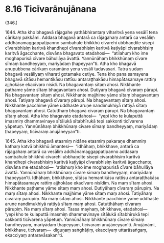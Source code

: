 # 8.16 Ticīvarānujānana

(346.)

1644\. Atha kho bhagavā rājagahe yathābhirantaṃ viharitvā yena vesālī tena cārikaṃ pakkāmi. Addasa bhagavā antarā ca rājagahaṃ antarā ca vesāliṃ addhānamaggappaṭipanno sambahule bhikkhū cīvarehi ubbhaṇḍite sīsepi cīvarabhisiṃ karitvā khandhepi cīvarabhisiṃ karitvā kaṭiyāpi cīvarabhisiṃ karitvā āgacchante, disvāna bhagavato etadahosi—  “atilahuṃ kho ime moghapurisā cīvare bāhullāya āvattā. Yannūnāhaṃ bhikkhūnaṃ cīvare sīmaṃ bandheyyaṃ, mariyādaṃ ṭhapeyyan”ti. Atha kho bhagavā anupubbena cārikaṃ caramāno yena vesālī tadavasari. Tatra sudaṃ bhagavā vesāliyaṃ viharati gotamake cetiye. Tena kho pana samayena bhagavā sītāsu hemantikāsu rattīsu antaraṭṭhakāsu himapātasamaye rattiṃ ajjhokāse ekacīvaro nisīdi. Na bhagavantaṃ sītaṃ ahosi. Nikkhante paṭhame yāme sītaṃ bhagavantaṃ ahosi. Dutiyaṃ bhagavā cīvaraṃ pārupi. Na bhagavantaṃ sītaṃ ahosi. Nikkhante majjhime yāme sītaṃ bhagavantaṃ ahosi. Tatiyaṃ bhagavā cīvaraṃ pārupi. Na bhagavantaṃ sītaṃ ahosi. Nikkhante pacchime yāme uddhaste aruṇe nandimukhiyā rattiyā sītaṃ bhagavantaṃ ahosi. Catutthaṃ bhagavā cīvaraṃ pārupi. Na bhagavantaṃ sītaṃ ahosi. Atha kho bhagavato etadahosi—  “yepi kho te kulaputtā imasmiṃ dhammavinaye sītālukā sītabhīrukā tepi sakkonti ticīvarena yāpetuṃ. Yannūnāhaṃ bhikkhūnaṃ cīvare sīmaṃ bandheyyaṃ, mariyādaṃ ṭhapeyyaṃ, ticīvaraṃ anujāneyyan”ti.

1645\. Atha kho bhagavā etasmiṃ nidāne etasmiṃ pakaraṇe dhammiṃ kathaṃ katvā bhikkhū āmantesi—  “idhāhaṃ, bhikkhave, antarā ca rājagahaṃ antarā ca vesāliṃ addhānamaggappaṭipanno addasaṃ sambahule bhikkhū cīvarehi ubbhaṇḍite sīsepi cīvarabhisiṃ karitvā khandhepi cīvarabhisiṃ karitvā kaṭiyāpi cīvarabhisiṃ karitvā āgacchante, disvāna me etadahosi—  ‘atilahuṃ kho ime moghapurisā cīvare bāhullāya āvattā. Yannūnāhaṃ bhikkhūnaṃ cīvare sīmaṃ bandheyyaṃ, mariyādaṃ ṭhapeyyan’ti. Idhāhaṃ, bhikkhave, sītāsu hemantikāsu rattīsu antaraṭṭhakāsu himapātasamaye rattiṃ ajjhokāse ekacīvaro nisīdiṃ. Na maṃ sītaṃ ahosi. Nikkhante paṭhame yāme sītaṃ maṃ ahosi. Dutiyāhaṃ cīvaraṃ pārupiṃ. Na maṃ sītaṃ ahosi. Nikkhante majjhime yāme sītaṃ maṃ ahosi. Tatiyāhaṃ cīvaraṃ pārupiṃ. Na maṃ sītaṃ ahosi. Nikkhante pacchime yāme uddhaste aruṇe nandimukhiyā rattiyā sītaṃ maṃ ahosi. Catutthāhaṃ cīvaraṃ pārupiṃ. Na maṃ sītaṃ ahosi. Tassa mayhaṃ, bhikkhave, etadahosi—  ‘yepi kho te kulaputtā imasmiṃ dhammavinaye sītālukā sītabhīrukā tepi sakkonti ticīvarena yāpetuṃ. Yannūnāhaṃ bhikkhūnaṃ cīvare sīmaṃ bandheyyaṃ, mariyādaṃ ṭhapeyyaṃ, ticīvaraṃ anujāneyyan’ti. Anujānāmi, bhikkhave, ticīvaraṃ—  diguṇaṃ saṅghāṭiṃ, ekacciyaṃ uttarāsaṅgaṃ, ekacciyaṃ antaravāsakan”ti.
